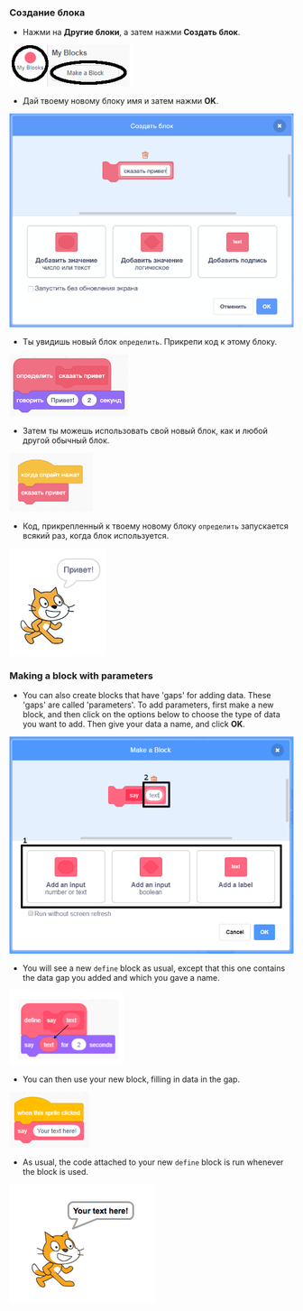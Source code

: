 ### Создание блока

+ Нажми на **Другие блоки**, а затем нажми **Создать блок**.

![My Blocks](images/my-blocks-annotated.png)

+ Дай твоему новому блоку имя и затем нажми **OK**.

![Create a new block](images/block-create.png)

+ Ты увидишь новый блок `определить`. Прикрепи код к этому блоку.

![Define a new block](images/block-define.png)

+ Затем ты можешь использовать свой новый блок, как и любой другой обычный блок.

![Use a new block](images/block-use.png)

+ Код, прикрепленный к твоему новому блоку `определить` запускается всякий раз, когда блок используется.

![Test a new block](images/block-test.png)

### Making a block with parameters

+ You can also create blocks that have 'gaps' for adding data. These 'gaps' are called 'parameters'. To add parameters, first make a new block, and then click on the options below to choose the type of data you want to add. Then give your data a name, and click **OK**.

![Create a new block with parameters](images/parameter-create-annotated.png)

+ You will see a new `define` block as usual, except that this one contains the data gap you added and which you gave a name.

![Define a new block with parameters](images/parameter-define-annotated.png)

+ You can then use your new block, filling in data in the gap.

![Use a new block with parameters](images/parameter-use.png)

+ As usual, the code attached to your new `define` block is run whenever the block is used.

![Test a new block with parameters](images/parameter-test.png)